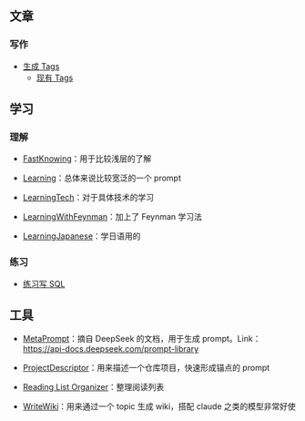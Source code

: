 ## 文章

### 写作

- [生成 Tags](Tags%20Generator.md)
    - [现有 Tags](../(Metadata)/Tags.md)

## 学习

### 理解

- [FastKnowing](FastKnowing.md)：用于比较浅层的了解
- [Learning](Learning.md)：总体来说比较宽泛的一个 prompt
- [LearningTech](LearningTech.md)：对于具体技术的学习
- [LearningWithFeynman](LearningWithFeynman.md)：加上了 Feynman 学习法

- [LearningJapanese](LearningJapanese.md)：学日语用的

### 练习

- [练习写 SQL](PractiseSQL.md)

## 工具

- [MetaPrompt](MetaPrompt.md)：摘自 DeepSeek 的文档，用于生成 prompt。Link：https://api-docs.deepseek.com/prompt-library

- [ProjectDescriptor](ProjectDescriptor.md)：用来描述一个仓库项目，快速形成锚点的 prompt
- [Reading List Organizer](Reading%20List%20Organizer.md)：整理阅读列表
- [WriteWiki](WriteWiki.md)：用来通过一个 topic 生成 wiki，搭配 claude 之类的模型非常好使
